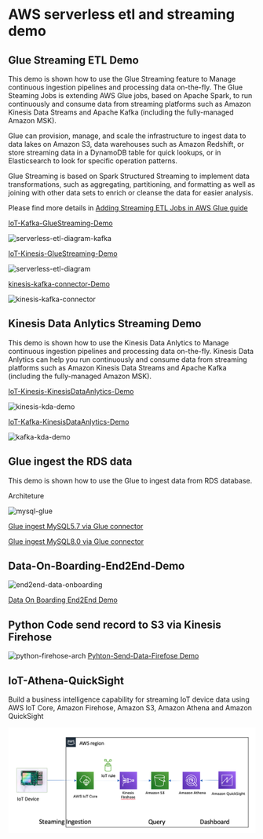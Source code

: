 # AWS serverless etl and streaming demo

## Glue Streaming ETL Demo
This demo is shown how to use the Glue Streaming feature to Manage continuous ingestion pipelines and processing data on-the-fly. The Glue Steaming Jobs is extending AWS Glue jobs, based on Apache Spark, to run continuously and consume data from streaming platforms such as Amazon Kinesis Data Streams and Apache Kafka (including the fully-managed Amazon MSK).

Glue can provision, manage, and scale the infrastructure to ingest data to data lakes on Amazon S3, data warehouses such as Amazon Redshift, or store streaming data in a DynamoDB table for quick lookups, or in Elasticsearch to look for specific operation patterns.

Glue Streaming is based on Spark Structured Streaming to implement data transformations, such as aggregating, partitioning, and formatting as well as joining with other data sets to enrich or cleanse the data for easier analysis. 

Please find more details in [Adding Streaming ETL Jobs in AWS Glue guide](https://docs.aws.amazon.com/glue/latest/dg/add-job-streaming.html)

[IoT-Kafka-GlueStreaming-Demo](IoT-Kafka-GlueStreaming-Demo.md)

![serverless-etl-diagram-kafka](media/serverless-etl-diagram-kafka.png)

[IoT-Kinesis-GlueStreaming-Demo](IoT-Kinesis-GlueStreaming-Demo.md)

![serverless-etl-diagram](media/serverless-etl-diagram.png)

[kinesis-kafka-connector-Demo](Kafka-to-Kinesis-Connector.md)

![kinesis-kafka-connector](media/kinesis-kafka-connector.png)

## Kinesis Data Anlytics Streaming Demo

This demo is shown how to use the Kinesis Data Anlytics to Manage continuous ingestion pipelines and processing data on-the-fly. Kinesis Data Anlytics can help you run continuously and consume data from streaming platforms such as Amazon Kinesis Data Streams and Apache Kafka (including the fully-managed Amazon MSK).

[IoT-Kinesis-KinesisDataAnlytics-Demo](IoT-Kinesis-KinesisDataAnlytics-Demo.md)

![kinesis-kda-demo](media/kinesis-kda-demo.png)

[IoT-Kafka-KinesisDataAnlytics-Demo](IoT-Kafka-KinesisDataAnlytics-Demo.md)

![kafka-kda-demo](media/kafka-kda-demo.png)

## Glue ingest the RDS data

This demo is shown how to use the Glue to ingest data from RDS database.

Architeture

![mysql-glue](media/mysql-glue.png)

[Glue ingest MySQL5.7 via Glue connector](MySQL5.7-Glue-Demo.md)

[Glue ingest MySQL8.0 via Glue connector](MySQL8.0-Glue-Demo.md)

## Data-On-Boarding-End2End-Demo

![end2end-data-onboarding](media/end2end-data-onboarding.png)

[Data On Boarding End2End Demo](Data-On-Boarding-End2End-Demo.md)

## Python Code send record to S3 via Kinesis Firehose
![python-firehose-arch](media/python-firehose-arch.png)
[Pyhton-Send-Data-Firefose Demo](Pyhton-Send-Data-Firefose.md)

## IoT-Athena-QuickSight

Build a business intelligence capability for streaming IoT device data using AWS IoT Core, Amazon Firehose, Amazon S3, Amazon Athena and Amazon QuickSight

![iot-athen-quicksight-achitect](media/iot-athen-quicksight-achitect.png)